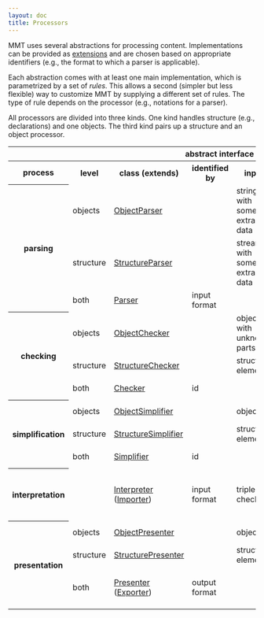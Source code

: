 ```yaml
---
layout: doc
title: Processors
---
```



MMT uses several abstractions for processing content.
Implementations can be provided as [extensions](index.html) and are chosen based on appropriate identifiers (e.g., the format to which a parser is applicable).

Each abstraction comes with at least one main implementation, which is parametrized by a set of *rules*.
This allows a second (simpler but less flexible) way to customize MMT by supplying a different set of rules.
The type of rule depends on the processor (e.g., notations for a parser).

All processors are divided into three kinds. One kind handles structure (e.g., declarations) and one objects. The third kind pairs up a structure and an object processor. 

<table>
    <tr>
        <td/>
        <td/>
        <th colspan="4">abstract interface</th>
        <th colspan="3">main implementation(s)</th>
    </tr>
    <tr>
        <th>process</th>
        <th>level</th>
        <th>class (extends)</th>
        <th>identified by</th>
        <th>input</th>
        <th>output</th>
        <th>class</th>
        <th>parametrized by set of</th>
        <th>identifier</th>
    </tr>
    <tr>
        <th rowspan="3">parsing</th>
        <td>objects</td>
        <td><a href="https://uniformal.github.io/apidoc/index.html#info.kwarc.mmt.api.parser.ObjectParser">ObjectParser</a></td>
        <td></td>
        <td>string with some extra data</td>
        <td>object</td>
        <td><a href="https://uniformal.github.io/apidoc/index.html#info.kwarc.mmt.api.parser.NotationBasedParser">NotationBasedParser</a></td>
        <td>notations in scope</td>
        <td></td>
    </tr>
    <tr>
        <td>structure</td>
        <td><a href="https://uniformal.github.io/apidoc/index.html#info.kwarc.mmt.api.parser.StructureParser">StructureParser</a></td>
        <td></td>
        <td>stream with some extra data</td>
        <td>document</td>
        <td><a href="https://uniformal.github.io/apidoc/index.html#info.kwarc.mmt.api.parser.KeywordBasedParser">KeywordBasedParser</a></td>
        <td>keyword handlers</td>
        <td></td>
    </tr>
    <tr>
        <td>both</td>
        <td><a href="https://uniformal.github.io/apidoc/index.html#info.kwarc.mmt.api.parser.Parser">Parser</a></td>
        <td>input format</td>
        <td></td>
        <td></td>
        <td colspan="2"><pre>new KeywordBasedParser(new NotationBasedParser)</pre></td>
        <td>"mmt"</td>
    </tr>
    <tr>
        <th rowspan="3">checking</th>
        <td>objects</td>
        <td><a href="https://uniformal.github.io/apidoc/index.html#info.kwarc.mmt.api.checking.ObjectChecker">ObjectChecker</a></td>
        <td></td>
        <td>object with unknown parts</td>
        <td>object with unknown parts inferred</td>
        <td><a href="https://uniformal.github.io/apidoc/index.html#info.kwarc.mmt.api.checking.RuleBasedChecker">RuleBasedChecker</a></td>
        <td>typing rules in scope</td>
        <td></td>
    </tr>
    <tr>
        <td>structure</td>
        <td><a href="https://uniformal.github.io/apidoc/index.html#info.kwarc.mmt.api.checking.StructureChecker">StructureChecker</a></td>
        <td></td>
        <td>structural element</td>
        <td>nothing</td>
        <td><a href="https://uniformal.github.io/apidoc/index.html#info.kwarc.mmt.api.checking.MMTStructureChecker">MMTStructureChecker</a></td>
        <td>not parametrized</td>
        <td></td>
    </tr>
    <tr>
        <td>both</td>
        <td><a href="https://uniformal.github.io/apidoc/index.html#info.kwarc.mmt.api.checking.Checker">Checker</a></td>
        <td>id</td>
        <td></td>
        <td></td>
        <td colspan="2"><pre>new MMTStructureChecker(new RuleBasedChecker)</pre></td>
        <td>"mmt"</td>
    </tr>
    <tr>
        <th rowspan="3">simplification</th>
        <td>objects</td>
        <td><a href="https://uniformal.github.io/apidoc/index.html#info.kwarc.mmt.api.uom.ObjectSimplifier">ObjectSimplifier</a></td>
        <td></td>
        <td>object</td>
        <td>simplified object</td>
        <td><a href="https://uniformal.github.io/apidoc/index.html#info.kwarc.mmt.api.uom.RuleBasedSimplifier">RuleBasedSimplifier</a></td>
        <td>simplification rules in scope</td>
        <td></td>
    </tr>
    <tr>
        <td>structure</td>
        <td><a href="https://uniformal.github.io/apidoc/index.html#info.kwarc.mmt.api.uom.StructureSimplifier">StructureSimplifier</a></td>
        <td></td>
        <td>structural element</td>
        <td>list of declarations</td>
        <td><a href="https://uniformal.github.io/apidoc/index.html#info.kwarc.mmt.api.uom.ElaborationBasedSimplifier">ElaborationBasedSimplifier</a></td>
        <td>structural features in scope</td>
        <td></td>
    </tr>
    <tr>
        <td>both</td>
        <td><a href="https://uniformal.github.io/apidoc/index.html#info.kwarc.mmt.api.checking.Checker">Simplifier</a></td>
        <td>id</td>
        <td></td>
        <td></td>
        <td colspan="2"><pre>new ElaborationBasedSimplifier(new RuleBasedSimplifier)</pre></td>
        <td>"mmt"</td>
    </tr>
    <tr>
        <th>interpretation</th>
        <td></td>
        <td><a href="https://uniformal.github.io/apidoc/index.html#info.kwarc.mmt.api.checking.Interpreter">Interpreter</a> (<a href="https://uniformal.github.io/apidoc/index.html#info.kwarc.mmt.api.archives.Importer">Importer</a>)</td>
        <td>input format</td><td colspan="2">triple of parser, checker, and simplifier</td>
        <td colspan="2">
<pre>
new TwoStepInterpreter(
  new KeywordBasedParser(new NotationBasedParser),
  new MMTStructureChecker(new RuleBasedChecker),
  new ElaborationBasedSimplifier(new RuleBasedSimplifier)
)</pre></td>
        <td>"mmt"</td>
    </tr>
    <tr>
        <th rowspan="3">presentation</th>
        <td>objects</td>
        <td><a href="https://uniformal.github.io/apidoc/index.html#info.kwarc.mmt.api.presentation.ObjectPresenter">ObjectPresenter</a></td>
        <td></td>
        <td>object</td>
        <td>according to format</td>
        <td><a href="https://uniformal.github.io/apidoc/index.html#info.kwarc.mmt.api.presentation.NotationBasedPresenter">NotationBasedPresenter</a> <a href="https://uniformal.github.io/apidoc/index.html#info.kwarc.mmt.api.presentation.MathMLPresenter">MathMLPresenter</a></td>
        <td>notations in scope</td>
        <td></td>
    </tr>
    <tr>
        <td>structure</td>
        <td><a href="https://uniformal.github.io/apidoc/index.html#info.kwarc.mmt.api.presentation.StructurePresenter">StructurePresenter</a></td>
        <td></td>
        <td>structural element</td>
        <td>according to format</td>
        <td><a href="https://uniformal.github.io/apidoc/index.html#info.kwarc.mmt.api.presentation.MMTStructurePresenter">MMTStructurePresenter</a> <a href="https://uniformal.github.io/apidoc/index.html#info.kwarc.mmt.api.presentation.HTMLPresenter">HTMLPresenter</a></td>
        <td>not parametrized</td>
        <td></td>
    </tr>
    <tr>
        <td>both</td>
        <td><a href="https://uniformal.github.io/apidoc/index.html#info.kwarc.mmt.api.presentation.Presenter">Presenter</a> (<a href="https://uniformal.github.io/apidoc/index.html#info.kwarc.mmt.api.archives.Exporter">Exporter</a>)</td>
        <td>output format</td>
        <td></td>
        <td></td>
        <td colspan="2">
<pre>
new MMTStructurePresenter(new NotationBasedPresenter)
new HTMLPresenter(new MathMLPresenter)</pre></td>
        <td>"present-text-notations"<br/>"html"</td>
    </tr>
</table>
